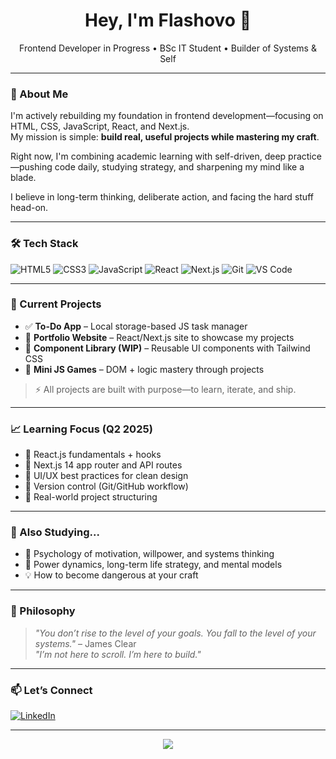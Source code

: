 <h1 align="center">Hey, I'm Flashovo 👋</h1>
<p align="center">
  Frontend Developer in Progress • BSc IT Student • Builder of Systems & Self
</p>

---

### 🚀 About Me

I'm actively rebuilding my foundation in frontend development—focusing on HTML, CSS, JavaScript, React, and Next.js.  
My mission is simple: **build real, useful projects while mastering my craft**.

Right now, I'm combining academic learning with self-driven, deep practice—pushing code daily, studying strategy, and sharpening my mind like a blade.

I believe in long-term thinking, deliberate action, and facing the hard stuff head-on.

---

### 🛠️ Tech Stack

![HTML5](https://img.shields.io/badge/HTML5-E34F26?style=flat-square&logo=html5&logoColor=white)
![CSS3](https://img.shields.io/badge/CSS3-1572B6?style=flat-square&logo=css3&logoColor=white)
![JavaScript](https://img.shields.io/badge/JavaScript-F7DF1E?style=flat-square&logo=javascript&logoColor=black)
![React](https://img.shields.io/badge/React-20232A?style=flat-square&logo=react&logoColor=61DAFB)
![Next.js](https://img.shields.io/badge/Next.js-000000?style=flat-square&logo=nextdotjs&logoColor=white)
![Git](https://img.shields.io/badge/Git-F05032?style=flat-square&logo=git&logoColor=white)
![VS Code](https://img.shields.io/badge/VS%20Code-007ACC?style=flat-square&logo=visual-studio-code&logoColor=white)

---

### 📌 Current Projects

- ✅ **To-Do App** – Local storage-based JS task manager
- 🔄 **Portfolio Website** – React/Next.js site to showcase my projects
- 🧱 **Component Library (WIP)** – Reusable UI components with Tailwind CSS
- 🧪 **Mini JS Games** – DOM + logic mastery through projects

> ⚡ All projects are built with purpose—to learn, iterate, and ship.

---

### 📈 Learning Focus (Q2 2025)

- 🔹 React.js fundamentals + hooks
- 🔹 Next.js 14 app router and API routes
- 🔹 UI/UX best practices for clean design
- 🔹 Version control (Git/GitHub workflow)
- 🔹 Real-world project structuring

---

### 🧠 Also Studying...

- 📘 Psychology of motivation, willpower, and systems thinking
- 🧠 Power dynamics, long-term life strategy, and mental models
- 💡 How to become dangerous at your craft

---

### 🧭 Philosophy

> *"You don’t rise to the level of your goals. You fall to the level of your systems."* – James Clear  
> *"I’m not here to scroll. I’m here to build."*

---

### 📫 Let’s Connect

[![LinkedIn](https://img.shields.io/badge/LinkedIn-blue?style=flat-square&logo=linkedin&logoColor=white)](https://www.linkedin.com/in/YOUR-LINKEDIN-HERE)

---

<p align="center">
  <img src="https://github-readme-streak-stats.herokuapp.com/?user=flashovo&theme=dark&hide_border=true" />
</p>


